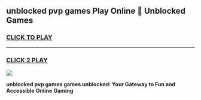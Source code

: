 
## unblocked pvp games Play Online 👋 Unblocked Games
<h3>
<a href="https://premium.freeplayer.one?title=unblocked_pvp_games&ref=19F">CLICK TO PLAY</a></h3>
<hr>

<h3>
<a href="https://premium.freeplayer.one?title=unblocked_pvp_games&ref=19F">CLICK 2 PLAY</a>
  
</h3>

<a href="https://premium.freeplayer.one?title=unblocked_pvp_games&ref=19F"><img src="https://clearcache.store/games.png"></a>


**unblocked pvp games games unblocked: Your Gateway to Fun and Accessible Online Gaming**
